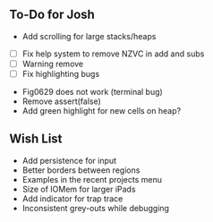 ##  To-Do for Josh
* Add scrolling for large stacks/heaps
- [ ] Fix help system to remove NZVC in add and subs
- [ ] Warning remove
- [ ] Fix highlighting bugs

* Fig0629 does not work (terminal bug)
* Remove assert(false)
* Add green highlight for new cells on heap?

## Wish List
* Add persistence for input
* Better borders between regions
* Examples in the recent projects menu
* Size of IOMem for larger iPads
* Add indicator for trap trace
* Inconsistent grey-outs while debugging

